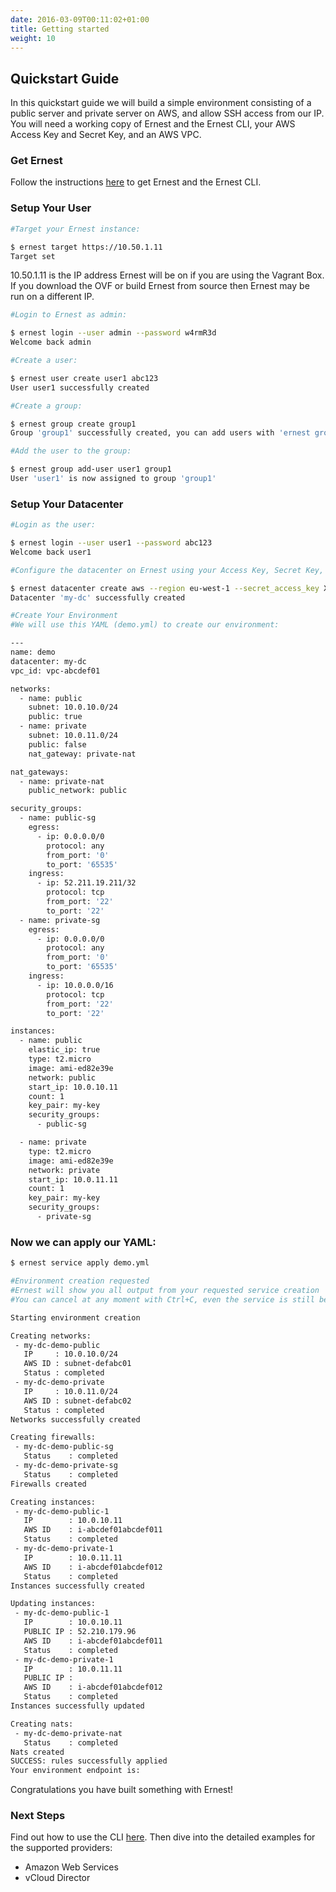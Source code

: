 ```yaml
---
date: 2016-03-09T00:11:02+01:00
title: Getting started
weight: 10
---
```


## Quickstart Guide
In this quickstart guide we will build a simple environment consisting of a public server and private server on AWS, and allow SSH access from our IP. You will need a working copy of Ernest and the Ernest CLI, your AWS Access Key and Secret Key, and an AWS VPC.

### Get Ernest
Follow the instructions [here](downloads/) to get Ernest and the Ernest CLI.

### Setup Your User
```sh
#Target your Ernest instance:

$ ernest target https://10.50.1.11
Target set
```

10.50.1.11 is the IP address Ernest will be on if you are using the Vagrant Box. If you download the OVF or build Ernest from source then Ernest may be run on a different IP.

```sh
#Login to Ernest as admin:

$ ernest login --user admin --password w4rmR3d
Welcome back admin

#Create a user:

$ ernest user create user1 abc123
User user1 successfully created

#Create a group:

$ ernest group create group1
Group 'group1' successfully created, you can add users with 'ernest group add-user username group1'

#Add the user to the group:

$ ernest group add-user user1 group1
User 'user1' is now assigned to group 'group1'
```
### Setup Your Datacenter
```sh
#Login as the user:

$ ernest login --user user1 --password abc123
Welcome back user1

#Configure the datacenter on Ernest using your Access Key, Secret Key, and VPC ID:

$ ernest datacenter create aws --region eu-west-1 --secret_access_key XXXXXXXXXXXXXXXXXXXXXXXXXXXXXXXXXXXXXXXX --access_key_id YYYYYYYYYYYYYYYYYYYY my-dc
Datacenter 'my-dc' successfully created

#Create Your Environment
#We will use this YAML (demo.yml) to create our environment:

---
name: demo
datacenter: my-dc
vpc_id: vpc-abcdef01

networks:
  - name: public
    subnet: 10.0.10.0/24
    public: true
  - name: private
    subnet: 10.0.11.0/24
    public: false
    nat_gateway: private-nat

nat_gateways:
  - name: private-nat
    public_network: public

security_groups:
  - name: public-sg
    egress:
      - ip: 0.0.0.0/0
        protocol: any
        from_port: '0'
        to_port: '65535'
    ingress:
      - ip: 52.211.19.211/32
        protocol: tcp
        from_port: '22'
        to_port: '22'
  - name: private-sg
    egress:
      - ip: 0.0.0.0/0
        protocol: any
        from_port: '0'
        to_port: '65535'
    ingress:
      - ip: 10.0.0.0/16
        protocol: tcp
        from_port: '22'
        to_port: '22'

instances:
  - name: public
    elastic_ip: true
    type: t2.micro
    image: ami-ed82e39e
    network: public
    start_ip: 10.0.10.11
    count: 1
    key_pair: my-key
    security_groups:
      - public-sg

  - name: private
    type: t2.micro
    image: ami-ed82e39e
    network: private
    start_ip: 10.0.11.11
    count: 1
    key_pair: my-key
    security_groups:
      - private-sg

  ```

### Now we can apply our YAML:


```sh
$ ernest service apply demo.yml

#Environment creation requested
#Ernest will show you all output from your requested service creation
#You can cancel at any moment with Ctrl+C, even the service is still being created, you won't have any output

Starting environment creation

Creating networks:
 - my-dc-demo-public
   IP     : 10.0.10.0/24
   AWS ID : subnet-defabc01
   Status : completed
 - my-dc-demo-private
   IP     : 10.0.11.0/24
   AWS ID : subnet-defabc02
   Status : completed
Networks successfully created

Creating firewalls:
 - my-dc-demo-public-sg
   Status    : completed
 - my-dc-demo-private-sg
   Status    : completed
Firewalls created

Creating instances:
 - my-dc-demo-public-1
   IP        : 10.0.10.11
   AWS ID    : i-abcdef01abcdef011
   Status    : completed
 - my-dc-demo-private-1
   IP        : 10.0.11.11
   AWS ID    : i-abcdef01abcdef012
   Status    : completed
Instances successfully created

Updating instances:
 - my-dc-demo-public-1
   IP        : 10.0.10.11
   PUBLIC IP : 52.210.179.96
   AWS ID    : i-abcdef01abcdef011
   Status    : completed
 - my-dc-demo-private-1
   IP        : 10.0.11.11
   PUBLIC IP :
   AWS ID    : i-abcdef01abcdef012
   Status    : completed
Instances successfully updated

Creating nats:
 - my-dc-demo-private-nat
   Status    : completed
Nats created
SUCCESS: rules successfully applied
Your environment endpoint is:
```


Congratulations you have built something with Ernest!

### Next Steps
Find out how to use the CLI [here](documentation/). Then dive into the detailed examples for the supported providers:

- Amazon Web Services
- vCloud Director
